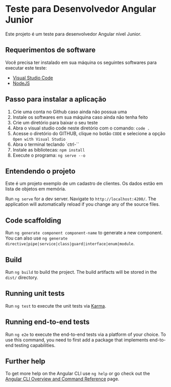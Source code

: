# Teste para Desenvolvedor Angular Junior

Este projeto é um teste para desenvolvedor Angular nível Junior.

## Requerimentos de software

Você precisa ter instalado em sua máquina os seguintes softwares para executar este teste:

- [Visual Studio Code](https://code.visualstudio.com/)
- [NodeJS](https://nodejs.org/)

## Passo para instalar a aplicação

1. Crie uma conta no Github caso ainda não possua uma
2. Instale os softwares em sua máquina caso ainda não tenha feito
3. Crie um diretório para baixar o seu teste
4. Abra o visual studio code neste diretório com o comando: `code .`
5. Acesse o diretório do GITHUB, clique no botão `CODE` e selecione a opção `Open with Visual Studio`
6. Abra o terminal teclando `ctrl-\``
7. Instale as bibliotecas: `npm install`
6. Execute o programa: `ng serve --o`

## Entendendo o projeto

Este é um projeto exemplo de um cadastro de clientes.
Os dados estão em lista de objetos em memória.


Run `ng serve` for a dev server. Navigate to `http://localhost:4200/`. The application will automatically reload if you change any of the source files.

## Code scaffolding

Run `ng generate component component-name` to generate a new component. You can also use `ng generate directive|pipe|service|class|guard|interface|enum|module`.

## Build

Run `ng build` to build the project. The build artifacts will be stored in the `dist/` directory.

## Running unit tests

Run `ng test` to execute the unit tests via [Karma](https://karma-runner.github.io).

## Running end-to-end tests

Run `ng e2e` to execute the end-to-end tests via a platform of your choice. To use this command, you need to first add a package that implements end-to-end testing capabilities.

## Further help

To get more help on the Angular CLI use `ng help` or go check out the [Angular CLI Overview and Command Reference](https://angular.io/cli) page.
